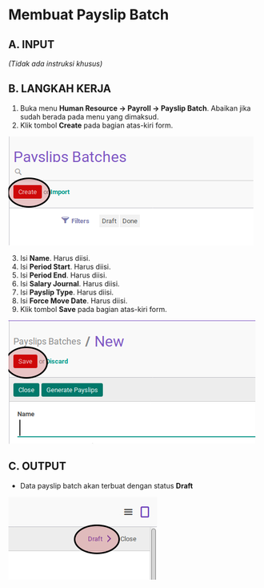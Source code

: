 # Membuat Payslip Batch

## A. INPUT

*(Tidak ada instruksi khusus)*

## B. LANGKAH KERJA

1. Buka menu **Human Resource -> Payroll -> Payslip Batch**. Abaikan jika sudah berada pada menu yang dimaksud.
2. Klik tombol **Create** pada bagian atas-kiri form.

![](../../img/payslip-batch/tombol-create.png)

3. Isi **Name**. Harus diisi.
4. Isi **Period Start**. Harus diisi.
5. Isi **Period End**. Harus diisi.
6. Isi **Salary Journal**. Harus diisi.
7. Isi **Payslip Type**. Harus diisi.
8. Isi **Force Move Date**. Harus diisi.
9. Klik tombol **Save** pada bagian atas-kiri form.

![](../../img/payslip-batch/tombol-simpan.png)

## C. OUTPUT

* Data payslip batch akan terbuat dengan status **Draft**

![](../../img/payslip-batch/status-draft.png)
